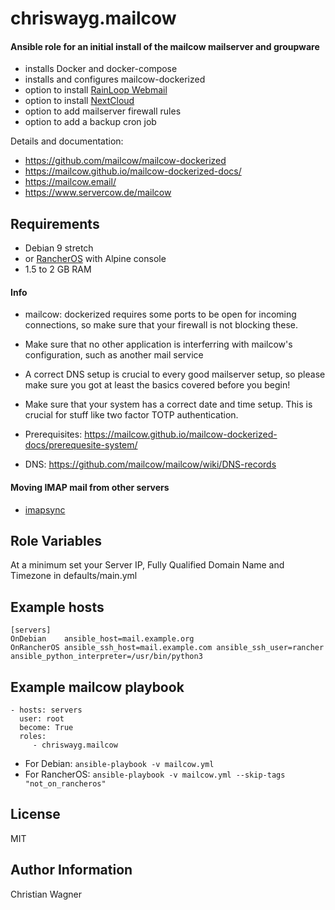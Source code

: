 chriswayg.mailcow
=================

#### Ansible role for an initial install of the mailcow mailserver and groupware

- installs Docker and docker-compose
- installs and configures mailcow-dockerized
- option to install [RainLoop Webmail](https://www.rainloop.net/)
- option to install [NextCloud](https://nextcloud.com/)
- option to add mailserver firewall rules
- option to add a backup cron job

Details and documentation:
- https://github.com/mailcow/mailcow-dockerized
- https://mailcow.github.io/mailcow-dockerized-docs/
- https://mailcow.email/
- https://www.servercow.de/mailcow

Requirements
------------

- Debian 9 stretch
- or [RancherOS](https://rancher.com/rancher-os/) with Alpine console
- 1.5 to 2 GB RAM

#### Info

- mailcow: dockerized requires some ports to be open for incoming connections, so make sure that your firewall is not blocking these.
- Make sure that no other application is interferring with mailcow's configuration, such as another mail service
- A correct DNS setup is crucial to every good mailserver setup, so please make sure you got at least the basics covered before you begin!
- Make sure that your system has a correct date and time setup. This is crucial for stuff like two factor TOTP authentication.

- Prerequisites: https://mailcow.github.io/mailcow-dockerized-docs/prerequesite-system/
- DNS: https://github.com/mailcow/mailcow/wiki/DNS-records

#### Moving IMAP mail from other servers

* [imapsync](https://github.com/imapsync/imapsync)

Role Variables
--------------

At a minimum set your Server IP, Fully Qualified Domain Name and Timezone in defaults/main.yml

Example hosts
-------------

    [servers]
    OnDebian    ansible_host=mail.example.org
    OnRancherOS ansible_ssh_host=mail.example.com ansible_ssh_user=rancher ansible_python_interpreter=/usr/bin/python3

Example mailcow playbook
----------------

    - hosts: servers
      user: root
      become: True
      roles:
         - chriswayg.mailcow


- For Debian: `ansible-playbook -v mailcow.yml`
- For RancherOS: `ansible-playbook -v mailcow.yml --skip-tags "not_on_rancheros"`

License
-------

MIT

Author Information
------------------

Christian Wagner
